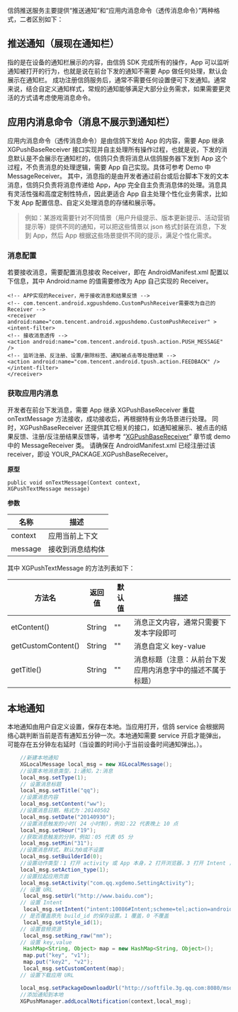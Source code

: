 
信鸽推送服务主要提供“推送通知”和“应用内消息命令（透传消息命令）”两种格式，二者区别如下：

## 推送通知（展现在通知栏）
指的是在设备的通知栏展示的内容，由信鸽 SDK 完成所有的操作，App 可以监听通知被打开的行为，也就是说在前台下发的通知不需要 App 做任何处理，默认会展示在通知栏。
成功注册信鸽服务后，通常不需要任何设置便可下发通知。通常来说，结合自定义通知样式，常规的通知能够满足大部分业务需求，如果需要更灵活的方式请考虑使用消息命令。

## 应用内消息命令（消息不展示到通知栏）
应用内消息命令（透传消息命令）是由信鸽下发给 App 的内容，需要 App 继承 XGPushBaseReceiver 接口实现并自主处理所有操作过程，也就是说，下发的消息默认是不会展示在通知栏的，信鸽只负责将消息从信鸽服务器下发到 App 这个过程，不负责消息的处理逻辑，需要 App 自己实现。具体可参考 Demo 中 MessageReceiver。
其中，消息指的是由开发者通过前台或后台脚本下发的文本消息，信鸽只负责将消息传递给 App，App 完全自主负责消息体的处理。消息具有灵活性强和高度定制性特点，因此更适合 App 自主处理个性化业务需求，比如下发 App 配置信息、自定义处理消息的存储和展示等。
>例如：某游戏需要针对不同情景（用户升级提示、版本更新提示、活动营销提示等）提供不同的通知，可以把这些情景以 json 格式封装在消息，下发到 App，然后 App 根据这些场景提供不同的提示，满足个性化需求。

### 消息配置
若要接收消息，需要配置消息接收 Receiver，即在 AndroidManifest.xml 配置以下信息，其中 Android:name 的值需要修改为 App 自己实现的 Receiver。

```
<!-- APP实现的Receiver，用于接收消息和结果反馈 -->
<!-- com.tencent.android.xgpushdemo.CustomPushReceiver需要改为自己的Receiver -->
<receiver android:name="com.tencent.android.xgpushdemo.CustomPushReceiver" >
<intent-filter>
<!-- 接收消息透传 -->
<action android:name="com.tencent.android.tpush.action.PUSH_MESSAGE" />
<!-- 监听注册、反注册、设置/删除标签、通知被点击等处理结果 -->
<action android:name="com.tencent.android.tpush.action.FEEDBACK" />
</intent-filter>
</receiver>
```
### 获取应用内消息
开发者在前台下发消息，需要 App 继承 XGPushBaseReceiver 重载 onTextMessage 方法接收，成功接收后，再根据特有业务场景进行处理。
同时，XGPushBaseReceiver 还提供其它相关的接口，如通知被展示、被点击的结果反馈、注册/反注册结果反馈等，请参考 “[XGPushBaseReceiver](/document/product/548/13950#xgpushbasereceiver-.E5.B9.BF.E6.92.AD.E7.B1.BB)” 章节或 demo 中的 MessageReceiver 类。
请确保在 AndroidManifest.xml 已经注册过该 receiver，即设 YOUR_PACKAGE.XGPushBaseReceiver。

**原型**

```
public void onTextMessage(Context context,
XGPushTextMessage message)
```
**参数**

|名称|描述|
|-|-|
|context|应用当前上下文|
|message|接收到消息结构体|

其中 XGPushTextMessage 的方法列表如下：

|方法名|	返回值|	默认值|	描述|
|-|-|-|-|
|etContent()|	String|	""	|消息正文内容，通常只需要下发本字段即可|
|getCustomContent()|	String|	""	|消息自定义 key-value|
|getTitle()|	String|	""	|消息标题（注意：从前台下发应用内消息字中的描述不属于标题）|

## 本地通知
本地通知由用户自定义设置，保存在本地。当应用打开，信鸽 service 会根据网络心跳判断当前是否有通知五分钟一次。本地通知需要 service 开启才能弹出，可能存在五分钟左右延时（当设置的时间小于当前设备时间通知弹出。）。

```java
    //新建本地通知
    XGLocalMessage local_msg = new XGLocalMessage();
    //设置本地消息类型，1:通知，2:消息
    local_msg.setType(1);
    // 设置消息标题
    local_msg.setTitle("qq");
    //设置消息内容
    local_msg.setContent("ww");
    //设置消息日期，格式为：20140502
    local_msg.setDate("20140930");
    //设置消息触发的小时( 24 小时制)，例如：22 代表晚上 10 点
    local_msg.setHour("19");
    //获取消息触发的分钟，例如：05 代表 05 分
    local_msg.setMin("31");
    //设置消息样式，默认为0或不设置
    local_msg.setBuilderId(0);
    //设置动作类型：1 打开 activity 或 App 本身，2 打开浏览器，3 打开 Intent ，4 通过包名打开应用
    local_msg.setAction_type(1);
    //设置拉起应用页面
    local_msg.setActivity("com.qq.xgdemo.SettingActivity");
    // 设置 URL
     local_msg.setUrl("http://www.baidu.com");
    // 设置 Intent
     local_msg.setIntent("intent:10086#Intent;scheme=tel;action=android.intent.action.DIAL;S.key=value;end");
    // 是否覆盖原先 build_id 的保存设置。1 覆盖，0 不覆盖
     local_msg.setStyle_id(1);
    // 设置音频资源
     local_msg.setRing_raw("mm");
    // 设置 key,value
     HashMap<String, Object> map = new HashMap<String, Object>();
     map.put("key", "v1");
     map.put("key2", "v2");
     local_msg.setCustomContent(map);
    // 设置下载应用 URL

    local_msg.setPackageDownloadUrl("http://softfile.3g.qq.com:8080/msoft/179/1105/10753/MobileQQ1.0(Android)_Build0198.apk");
    //添加通知到本地
    XGPushManager.addLocalNotification(context,local_msg);
```
